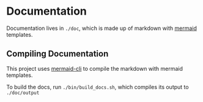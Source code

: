 # Documentation

Documentation lives in `./doc`, which is made up of markdown with
[mermaid](https://mermaid.js.org/intro/) templates. 

## Compiling Documentation

This project uses [mermaid-cli](https://github.com/mermaid-js/mermaid-cli) to
compile the markdown with mermaid templates.

To build the docs, run `./bin/build_docs.sh`, which compiles its output to
`./doc/output`
